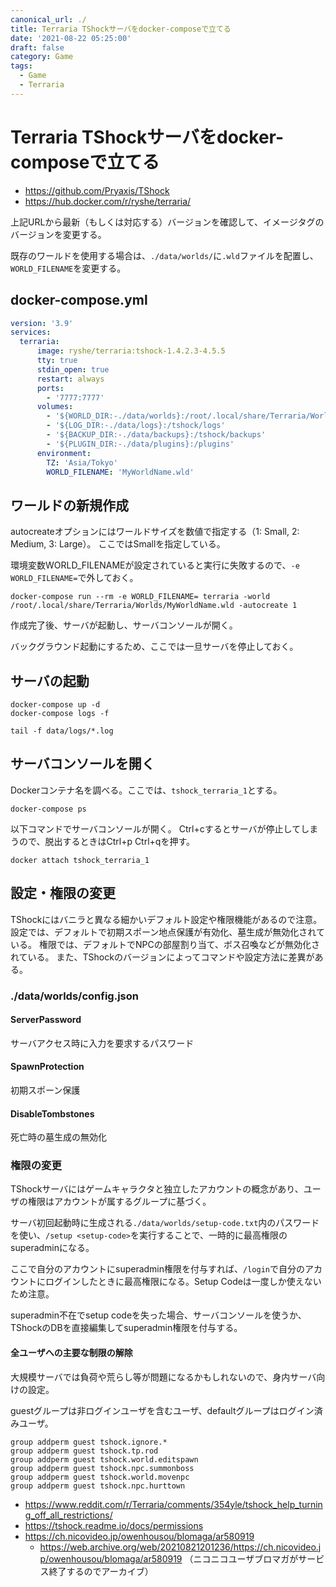 ```yaml
---
canonical_url: ./
title: Terraria TShockサーバをdocker-composeで立てる
date: '2021-08-22 05:25:00'
draft: false
category: Game
tags:
  - Game
  - Terraria
---
```


# Terraria TShockサーバをdocker-composeで立てる

- https://github.com/Pryaxis/TShock
- https://hub.docker.com/r/ryshe/terraria/

上記URLから最新（もしくは対応する）バージョンを確認して、イメージタグのバージョンを変更する。

既存のワールドを使用する場合は、`./data/worlds/`に`.wld`ファイルを配置し、`WORLD_FILENAME`を変更する。

## docker-compose.yml
```yaml
version: '3.9'
services:
  terraria:
      image: ryshe/terraria:tshock-1.4.2.3-4.5.5
      tty: true
      stdin_open: true
      restart: always
      ports:
        - '7777:7777'
      volumes:
        - '${WORLD_DIR:-./data/worlds}:/root/.local/share/Terraria/Worlds'
        - '${LOG_DIR:-./data/logs}:/tshock/logs'
        - '${BACKUP_DIR:-./data/backups}:/tshock/backups'                       
        - '${PLUGIN_DIR:-./data/plugins}:/plugins'
      environment:
        TZ: 'Asia/Tokyo'
        WORLD_FILENAME: 'MyWorldName.wld'
```

## ワールドの新規作成
autocreateオプションにはワールドサイズを数値で指定する（1: Small, 2: Medium, 3: Large）。
ここではSmallを指定している。

環境変数WORLD_FILENAMEが設定されていると実行に失敗するので、`-e WORLD_FILENAME=`で外しておく。

```shell
docker-compose run --rm -e WORLD_FILENAME= terraria -world /root/.local/share/Terraria/Worlds/MyWorldName.wld -autocreate 1
```

作成完了後、サーバが起動し、サーバコンソールが開く。

バックグラウンド起動にするため、ここでは一旦サーバを停止しておく。

## サーバの起動
```shell
docker-compose up -d
docker-compose logs -f

tail -f data/logs/*.log
```

## サーバコンソールを開く
Dockerコンテナ名を調べる。ここでは、`tshock_terraria_1`とする。

```shell
docker-compose ps
```

以下コマンドでサーバコンソールが開く。
Ctrl+cするとサーバが停止してしまうので、脱出するときはCtrl+p Ctrl+qを押す。

```shell
docker attach tshock_terraria_1
```

## 設定・権限の変更
TShockにはバニラと異なる細かいデフォルト設定や権限機能があるので注意。
設定では、デフォルトで初期スポーン地点保護が有効化、墓生成が無効化されている。
権限では、デフォルトでNPCの部屋割り当て、ボス召喚などが無効化されている。
また、TShockのバージョンによってコマンドや設定方法に差異がある。

### ./data/worlds/config.json

#### ServerPassword
サーバアクセス時に入力を要求するパスワード

#### SpawnProtection
初期スポーン保護

#### DisableTombstones
死亡時の墓生成の無効化


### 権限の変更
TShockサーバにはゲームキャラクタと独立したアカウントの概念があり、ユーザの権限はアカウントが属するグループに基づく。

サーバ初回起動時に生成される`./data/worlds/setup-code.txt`内のパスワードを使い、`/setup <setup-code>`を実行することで、一時的に最高権限のsuperadminになる。

ここで自分のアカウントにsuperadmin権限を付与すれば、`/login`で自分のアカウントにログインしたときに最高権限になる。Setup Codeは一度しか使えないため注意。

superadmin不在でsetup codeを失った場合、サーバコンソールを使うか、TShockのDBを直接編集してsuperadmin権限を付与する。

#### 全ユーザへの主要な制限の解除

大規模サーバでは負荷や荒らし等が問題になるかもしれないので、身内サーバ向けの設定。

guestグループは非ログインユーザを含むユーザ、defaultグループはログイン済みユーザ。

```terraria
group addperm guest tshock.ignore.*
group addperm guest tshock.tp.rod
group addperm guest tshock.world.editspawn
group addperm guest tshock.npc.summonboss
group addperm guest tshock.world.movenpc
group addperm guest tshock.npc.hurttown
```

- https://www.reddit.com/r/Terraria/comments/354yle/tshock_help_turning_off_all_restrictions/
- https://tshock.readme.io/docs/permissions
- https://ch.nicovideo.jp/owenhousou/blomaga/ar580919
  - https://web.archive.org/web/20210821201236/https://ch.nicovideo.jp/owenhousou/blomaga/ar580919 （ニコニコユーザブロマガがサービス終了するのでアーカイブ）
